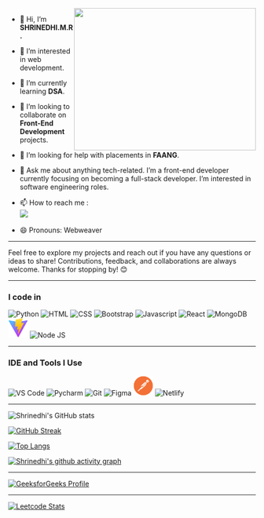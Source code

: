 



<img align="right" width="370" height="290" src="https://camo.githubusercontent.com/3612ee9ed74410f8215009e743bde46d2bd74b96bc330563604211dc5f35d4b1/68747470733a2f2f63646e2e6472696262626c652e636f6d2f75736572732f323730343431342f73637265656e73686f74732f373436363930332f6d656469612f62303861623537363331366264343538326665663138396634373163643965352e676966" />


- 👋 Hi, I’m **SHRINEDHI.M.R.**
  
- 👀 I’m interested in web development.
- 🌱 I’m currently learning **DSA**.
- 👯 I’m looking to collaborate on **Front-End Development** projects.
- 🤔 I’m looking for help with placements in **FAANG**.
- 💬 Ask me about anything tech-related. I’m a front-end developer currently focusing on becoming a full-stack developer. I’m interested in software engineering roles.

- 📫 How to reach me :
<br />  [<img src="https://img.shields.io/badge/LinkedIn-0077B5?style=for-the-badge&logo=linkedin&logoColor=white" />](https://www.linkedin.com/in/shrinedhi-m-r-6998682a0/)
- 😄 Pronouns: Webweaver

---
Feel free to explore my projects and reach out if you have any questions or ideas to share! Contributions, feedback, and collaborations are always welcome. Thanks for stopping by! 😊







<!---
Web-Dev-Learner/Web-Dev-Learner is a ✨ special ✨ repository because its `README.md` (this file) appears on your GitHub profile.
You can click the Preview link to take a look at your changes.
--->


---
### I code in
<img height="50" width="50" title="Python" alt="Python" src="https://img.icons8.com/color/48/000000/python.png" />  <img height="50" width="50" title="HTML" alt="HTML" src="https://img.icons8.com/color/48/000000/html-5.png" /> <img height="50" width="50" title="CSS" alt="CSS" src="https://img.icons8.com/color/48/000000/css3.png" />  <img height="50" width="50" title="Bootstrap" alt="Bootstrap" src="https://img.icons8.com/color/48/000000/bootstrap.png" />
<img height="50" width="50" title="Javascript" alt="Javascript" src="https://img.icons8.com/color/48/000000/javascript.png"/> <img height="50" width="50" title="React" alt="React" src="https://img.icons8.com/color/48/000000/react-native.png"/>  <img height="50" width="50" title="MongoDB" alt="MongoDB" src="https://img.icons8.com/color/48/000000/mongodb.png"/> <img src="https://github.com/devicons/devicon/blob/master/icons/vitejs/vitejs-original.svg" title="Vite" alt="Vite" width="40" height="40"/> <img height="50" width="50"  title="Node JS" alt="Node JS" src="https://img.icons8.com/color/48/000000/nodejs.png"/>




---



### IDE and Tools I Use



 
<img height="50" width="50" title="VS Code" alt="VS Code" src="https://img.icons8.com/color/48/000000/visual-studio-code-2019.png"/> <img height="50" width="50" title="Pycharm" alt="Pycharm" src="https://img.icons8.com/color/48/000000/pycharm.png"/> <img height="50" width="50" title="Git" alt="Git" src="https://img.icons8.com/color/50/000000/git.png"/>  <img height="50" width="50" title="Figma" alt="Figma" src="https://img.icons8.com/color/48/000000/figma--v1.png"/> <img src="https://github.com/devicons/devicon/blob/master/icons/postman/postman-original.svg"  width="40" height="40" title="Postman" alt="Postman"/>  <img height="50" src="https://img.shields.io/badge/Netlify-00C7B7?style=for-the-badge&logo=netlify&logoColor=white" title="Netlify" alt="Netlify"/> 

----

![Shrinedhi's GitHub stats](https://github-readme-stats.vercel.app/api?username=Web-Dev-Learner&theme=dark&show_icons=true&&hide=issues,contribs)

[![GitHub Streak](http://github-readme-streak-stats.herokuapp.com?user=Web-Dev-Learner&theme=dark&background=000000)](https://git.io/streak-stats)



[![Top Langs](https://github-readme-stats.vercel.app/api/top-langs/?username=Web-Dev-Learner&layout=compact&theme=vision-friendly-dark)](https://github.com/Web-Dev-Learner)



[![Shrinedhi's github activity graph](https://github-readme-activity-graph.vercel.app/graph?username=Web-Dev-Learner&bg_color=000000&color=ffffff&line=51f565&point=ffffff&area=true&hide_border=true)](https://github.com/ashutosh00710/github-readme-activity-graph)

----
[![GeeksforGeeks Profile](https://img.shields.io/badge/GeeksforGeeks-Profile-brightgreen)](https://www.geeksforgeeks.org/user/shrinedhi_m_r/)

---


[![Leetcode Stats](https://leetcard.jacoblin.cool/Shrinedhi?ext=contest&theme=dark)](https://leetcode.com/u/Shrinedhi/)








